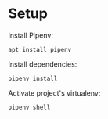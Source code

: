 # Setup

Install Pipenv:

```shell
apt install pipenv
```

Install dependencies:

```shell
pipenv install
```

Activate project's virtualenv:

```shell
pipenv shell
```
